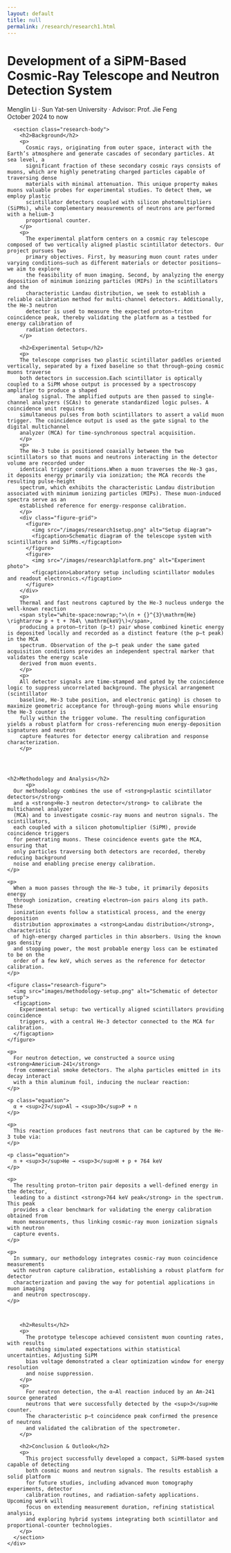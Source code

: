 ```yaml
---
layout: default
title: null
permalink: /research/research1.html
---
```


<html lang="en">
<head>
  <meta charset="UTF-8">
  <title>Cosmic-Ray Telescope and Neutron Signal Detection</title>
  <link rel="stylesheet" href="research.css">
  <!-- MathJax -->
  <script src="https://polyfill.io/v3/polyfill.min.js?features=es6"></script>
  <script id="MathJax-script" async
    src="https://cdn.jsdelivr.net/npm/mathjax@3/es5/tex-mml-chtml.js">
  </script>
</head>
<body>
  <div id="research-detail">
    <div class="content-card">
      <h1 class="page__title">
        Development of a SiPM-Based Cosmic-Ray Telescope and Neutron Detection System
      </h1>
      <p class="meta">
        Menglin Li · Sun Yat-sen University · Advisor: Prof. Jie Feng<br>
        October 2024 to now
      </p>
      
      <section class="research-body">
        <h2>Background</h2>
        <p>
          Cosmic rays, originating from outer space, interact with the Earth’s atmosphere and generate cascades of secondary particles. At sea level, a 
          significant fraction of these secondary cosmic rays consists of muons, which are highly penetrating charged particles capable of traversing dense 
          materials with minimal attenuation. This unique property makes muons valuable probes for experimental studies. To detect them, we employ plastic 
          scintillator detectors coupled with silicon photomultipliers (SiPMs), while complementary measurements of neutrons are performed with a helium-3 
          proportional counter. 
        </p>
        <p>
          The experimental platform centers on a cosmic ray telescope composed of two vertically aligned plastic scintillator detectors. Our project pursues two 
          primary objectives. First, by measuring muon count rates under varying conditions—such as different materials or detector positions—we aim to explore 
          the feasibility of muon imaging. Second, by analyzing the energy deposition of minimum ionizing particles (MIPs) in the scintillators and the 
          characteristic Landau distribution, we seek to establish a reliable calibration method for multi-channel detectors. Additionally, the He-3 neutron 
          detector is used to measure the expected proton–triton coincidence peak, thereby validating the platform as a testbed for energy calibration of 
          radiation detectors.
        </p>

        <h2>Experimental Setup</h2>
        <p>
        The telescope comprises two plastic scintillator paddles oriented vertically, separated by a fixed baseline so that through-going cosmic muons traverse 
        both detectors in succession.Each scintillator is optically coupled to a SiPM whose output is processed by a spectroscopy amplifier to produce a shaped 
        analog signal. The amplified outputs are then passed to single-channel analyzers (SCAs) to generate standardized logic pulses. A coincidence unit requires 
        simultaneous pulses from both scintillators to assert a valid muon trigger. The coincidence output is used as the gate signal to the digital multichannel 
        analyzer (MCA) for time-synchronous spectral acquisition.
        </p>
        <p>
        The He-3 tube is positioned coaxially between the two scintillators so that muons and neutrons interacting in the detector volume are recorded under 
        identical trigger conditions.When a muon traverses the He-3 gas, it deposits energy primarily via ionization; the MCA records the resulting pulse-height 
        spectrum, which exhibits the characteristic Landau distribution associated with minimum ionizing particles (MIPs). These muon-induced spectra serve as an 
        established reference for energy-response calibration.
        </p>
        <div class="figure-grid">
          <figure>
            <img src="/images/research1setup.png" alt="Setup diagram">
            <figcaption>Schematic diagram of the telescope system with scintillators and SiPMs.</figcaption>
          </figure>
          <figure>
            <img src="/images/research1platform.png" alt="Experiment photo">
            <figcaption>Laboratory setup including scintillator modules and readout electronics.</figcaption>
          </figure>
        </div>
        <p>
        Thermal and fast neutrons captured by the He-3 nucleus undergo the well-known reaction
        <span style="white-space:nowrap;">\(n + {}^{3}\mathrm{He} \rightarrow p + t + 764\ \mathrm{keV}\)</span>,
        producing a proton–triton (p–t) pair whose combined kinetic energy is deposited locally and recorded as a distinct feature (the p–t peak) in the MCA 
        spectrum. Observation of the p–t peak under the same gated acquisition conditions provides an independent spectral marker that validates the energy scale 
        derived from muon events.
        </p>
        <p>
        All detector signals are time-stamped and gated by the coincidence logic to suppress uncorrelated background. The physical arrangement (scintillator 
        baseline, He-3 tube position, and electronic gating) is chosen to maximize geometric acceptance for through-going muons while ensuring the He-3 counter is 
        fully within the trigger volume. The resulting configuration yields a robust platform for cross-referencing muon energy-deposition signatures and neutron 
        capture features for detector energy calibration and response characterization.
        </p>




    <h2>Methodology and Analysis</h2>
          <p>
      Our methodology combines the use of <strong>plastic scintillator detectors</strong> 
      and a <strong>He-3 neutron detector</strong> to calibrate the multichannel analyzer 
      (MCA) and to investigate cosmic-ray muons and neutron signals. The scintillators, 
      each coupled with a silicon photomultiplier (SiPM), provide coincidence triggers 
      for penetrating muons. These coincidence events gate the MCA, ensuring that 
      only particles traversing both detectors are recorded, thereby reducing background 
      noise and enabling precise energy calibration.
    </p>

    <p>
      When a muon passes through the He-3 tube, it primarily deposits energy 
      through ionization, creating electron–ion pairs along its path. These 
      ionization events follow a statistical process, and the energy deposition 
      distribution approximates a <strong>Landau distribution</strong>, characteristic 
      of high-energy charged particles in thin absorbers. Using the known gas density 
      and stopping power, the most probable energy loss can be estimated to be on the 
      order of a few keV, which serves as the reference for detector calibration.
    </p>

    <figure class="research-figure">
      <img src="images/methodology-setup.png" alt="Schematic of detector setup">
      <figcaption>
        Experimental setup: two vertically aligned scintillators providing coincidence 
        triggers, with a central He-3 detector connected to the MCA for calibration.
      </figcaption>
    </figure>

    <p>
      For neutron detection, we constructed a source using <strong>Americium-241</strong> 
      from commercial smoke detectors. The alpha particles emitted in its decay interact 
      with a thin aluminum foil, inducing the nuclear reaction:
    </p>

    <p class="equation">
      α + <sup>27</sup>Al → <sup>30</sup>P + n
    </p>

    <p>
      This reaction produces fast neutrons that can be captured by the He-3 tube via:
    </p>

    <p class="equation">
      n + <sup>3</sup>He → <sup>3</sup>H + p + 764 keV
    </p>

    <p>
      The resulting proton–triton pair deposits a well-defined energy in the detector, 
      leading to a distinct <strong>764 keV peak</strong> in the spectrum. This peak 
      provides a clear benchmark for validating the energy calibration obtained from 
      muon measurements, thus linking cosmic-ray muon ionization signals with neutron 
      capture events.
    </p>

    <p>
      In summary, our methodology integrates cosmic-ray muon coincidence measurements 
      with neutron capture calibration, establishing a robust platform for detector 
      characterization and paving the way for potential applications in muon imaging 
      and neutron spectroscopy.
    </p>



        <h2>Results</h2>
        <p>
          The prototype telescope achieved consistent muon counting rates, with results 
          matching simulated expectations within statistical uncertainties. Adjusting SiPM 
          bias voltage demonstrated a clear optimization window for energy resolution 
          and noise suppression.
        </p>
        <p>
          For neutron detection, the α–Al reaction induced by an Am-241 source generated 
          neutrons that were successfully detected by the <sup>3</sup>He counter. 
          The characteristic p–t coincidence peak confirmed the presence of neutrons 
          and validated the calibration of the spectrometer.
        </p>

        <h2>Conclusion & Outlook</h2>
        <p>
          This project successfully developed a compact, SiPM-based system capable of detecting 
          both cosmic muons and neutron signals. The results establish a solid platform 
          for future studies, including advanced muon tomography experiments, detector 
          calibration routines, and radiation-safety applications. Upcoming work will 
          focus on extending measurement duration, refining statistical analysis, 
          and exploring hybrid systems integrating both scintillator and proportional-counter technologies.
        </p>
      </section>
    </div>
  </div>
</body>
</html>
